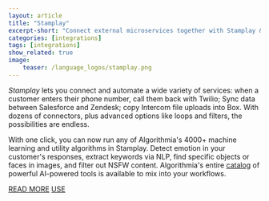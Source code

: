 ```yaml
---
layout: article
title: "Stamplay"
excerpt-short: "Connect external microservices together with Stamplay & Algorithmia"
categories: [integrations]
tags: [integrations]
show_related: true
image:
    teaser: /language_logos/stamplay.png
---
```


*Stamplay* lets you connect and automate a wide variety of services: when a customer enters their phone number, call them back with Twilio; Sync data between Salesforce and Zendesk; copy Intercom file uploads into Box. With dozens of connectors, plus advanced options like loops and filters, the possibilities are endless.

With one click, you can now run any of Algorithmia's 4000+ machine learning and utility algorithms in Stamplay. Detect emotion in your customer's responses, extract keywords via NLP, find specific objects or faces in images, and filter out NSFW content. Algorithmia's entire <a href="{{ site.baseurl }}/algorithms">catalog</a> of powerful AI-powered tools is available to mix into your workflows.  

<a href="https://blog.algorithmia.com/bringing-ai-to-your-workflow-without-code-stamplay/" class="btn btn-default btn-primary"><i class="fa fa-book" aria-hidden="true"></i> READ MORE</a>
<a href="https://stamplay.com/integrations/algorithmia/" class="btn btn-default btn-primary"><i class="fa fa-plug" aria-hidden="true"></i> USE</a>
